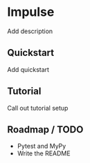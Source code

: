 # Impulse

Add description

## Quickstart

Add quickstart

## Tutorial

Call out tutorial setup

## Roadmap / TODO
- Pytest and MyPy
- Write the README